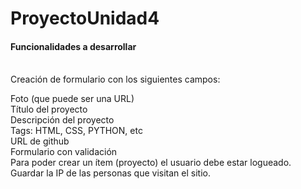 # ProyectoUnidad4
<h4>Funcionalidades a desarrollar</h4><br>
Creación de formulario con los siguientes campos:<br>

Foto (que puede ser una URL)<br>
Título del proyecto<br>
Descripción del proyecto<br>
Tags: HTML, CSS, PYTHON, etc<br>
URL de github<br>
Formulario con validación<br>
Para poder crear un ítem (proyecto) el usuario debe estar logueado.<br>
Guardar la IP de las personas que visitan el sitio.<br>
